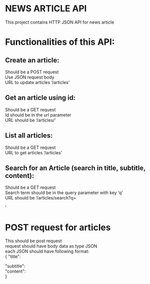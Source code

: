 # NEWS ARTICLE API
This project contains HTTP JSON API for news article
# Functionalities of this API:
## Create an article:
 Should be a POST request\
 Use JSON request body\
 URL to update articles ‘/articles’
## Get an article using id:
 Should be a GET request\
 Id should be in the url parameter\
 URL should be ‘/articles/<id here>’
## List all articles:
 Should be a GET request\
 URL to get articles ‘/articles’
## Search for an Article (search in title, subtitle, content):
 Should be a GET request\
 Search term should be in the query parameter with key ‘q’\
 URL should be ‘/articles/search?q=<search term here>’
 
# POST request for articles
 This should be post request\
 request should have body data as type JSON\
 each JSON should have following format:\
    {
       "title":<article title as string>
       "subtitle":<article subtitle as string>
       "content":<article content as string>
    }
